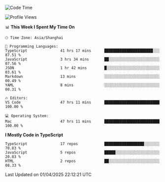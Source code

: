 <!--START_SECTION:waka-->
![Code Time](http://img.shields.io/badge/Code%20Time-7%2C519%20hrs%202%20mins-blue)

![Profile Views](http://img.shields.io/badge/Profile%20Views-4-blue)

📊 **This Week I Spent My Time On** 

```text
🕑︎ Time Zone: Asia/Shanghai

💬 Programming Languages: 
TypeScript               41 hrs 17 mins      ██████████████████████░░░   87.51 % 
JavaScript               3 hrs 34 mins       ██░░░░░░░░░░░░░░░░░░░░░░░   07.56 % 
JSON                     1 hr 42 mins        █░░░░░░░░░░░░░░░░░░░░░░░░   03.61 % 
Markdown                 13 mins             ░░░░░░░░░░░░░░░░░░░░░░░░░   00.49 % 
YAML                     8 mins              ░░░░░░░░░░░░░░░░░░░░░░░░░   00.31 % 

🔥 Editors: 
VS Code                  47 hrs 11 mins      █████████████████████████   100.00 % 

💻 Operating System: 
Mac                      47 hrs 11 mins      █████████████████████████   100.00 % 
```

**I Mostly Code in TypeScript** 

```text
TypeScript               17 repos            ██████████████████░░░░░░░   70.83 % 
JavaScript               5 repos             █████░░░░░░░░░░░░░░░░░░░░   20.83 % 
HTML                     2 repos             ██░░░░░░░░░░░░░░░░░░░░░░░   08.33 % 
```




 Last Updated on 01/04/2025 22:12:21 UTC
<!--END_SECTION:waka-->
